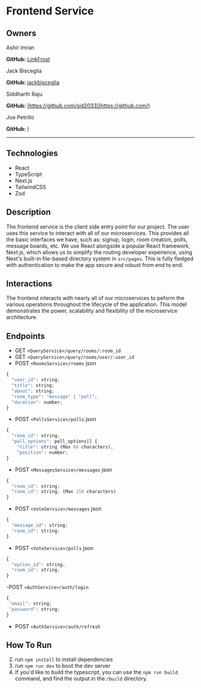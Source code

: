 # Frontend Service

## Owners
Ashir Imran

**GitHub:** [LinkFrost](https://github.com/LinkFrost)

Jack Bisceglia

**GitHub:** [jackbisceglia](https://github.com/jackbisceglia)

Siddharth Raju

**GitHub:** [https://github.com/sid2033](https://github.com/)

Joe Petrillo

**GitHub:** [](https://github.com/joepetrillo))

---

## Technologies

- React
- TypeScript
- Next.js
- TailwindCSS
- Zod

## Description

The frontend service is the client side entry point for our project. The user uses this service to interact with all of our microservices. This provides all the basic interfaces we have, such as: signup, login, room creation, polls, message boards, etc. We use React alongside a popular React framework, Next.js, which allows us to simplify the routing developer experience, using Next's built-in file-based directory system in `src/pages`. This is fully fledged with authentication to make the app secure and robust from end to end.

## Interactions

The frontend interacts with nearly all of our microservices to peform the various operations throughout the lifecycle of the application. This model demonstrates the power, scalability and flexibility of the microservice architecture.

## Endpoints
- GET `<QueryService>/query/rooms/:room_id`
- GET `<QueryService>/query/rooms/user/:user_id`
- POST `<RoomsService>/rooms`
json
```js
{
  "user_id": string;
  "title": string;
  "about": string;
  "room_type": "message" | "poll";
  "duration": number;
}
```
- POST `<PollsService>/polls`
json
```js
{
  "room_id": string;
  "poll_options": poll_options[] {
    "title": string (Max 60 characters),
    "position": number;
}
```
- POST `<MessagesService>/messages`
json
```js
{
  "room_id": string;
  "room_id": string; (Max 150 characters)
}
```
- POST `<VoteService>/messages`
json
```js
{
  "message_id": string;
  "room_id": string;
}
```
- POST `<VoteService>/polls`
json
```js
{
  "option_id": string;
  "room_id": string;
}
```
-POST `<AuthService>/auth/login`
```js
{
 "email": string;
 "password": string;
}
```
- POST `<AuthService>/auth/refresh`

## How To Run
2. run `npm install` to install dependencies
3. run `npm run dev` to boot the dev server
4. If you'd like to build the typescript, you can use the `npm run build` command, and find the output in the `/build` directory.
